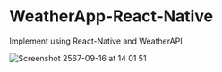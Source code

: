 # WeatherApp-React-Native
Implement using React-Native and WeatherAPI

![Screenshot 2567-09-16 at 14 01 51](https://github.com/user-attachments/assets/35e2b11c-f446-400f-b753-914bd4bcaad2)
